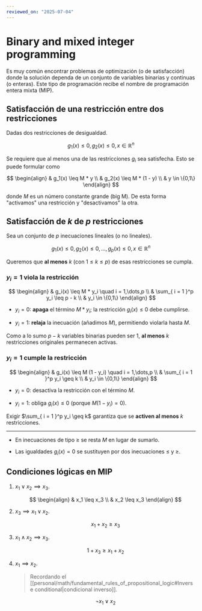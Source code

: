 ```yaml
---
reviewed_on: "2025-07-04"
---
```


# Binary and mixed integer programming

Es muy común encontrar problemas de optimización (o de satisfacción) donde la solución dependa de un conjunto de variables binarias y continuas (o enteras). Este tipo de programación recibe el nombre de programación entera mixta (MIP).

## Satisfacción de una restricción entre dos restricciones

Dadas dos restricciones de desigualdad.

$$
g_1(x) \leq 0,g_2(x) \leq 0, x \in \mathbb{ R }^n
$$

Se requiere que al menos una de las restricciones $g_i$ sea satisfecha. Esto se puede formular como

$$
\begin{align}
	& g_1(x) \leq M * y \\
	& g_2(x) \leq M * (1 - y) \\
	& y \in \{0,1\}
\end{align}
$$

donde $M$ es un número constante grande (big M). De esta forma "activamos" una restricción y "desactivamos" la otra.

## Satisfacción de $k$ de $p$ restricciones

Sea un conjunto de $p$ inecuaciones lineales (o no lineales).

$$
g_1(x) \leq 0,g_2(x) \leq 0,\dots,g_p(x) \leq 0, x \in \mathbb{ R }^n
$$

Queremos que **al menos** $k$ (con $1 \leq k \leq p$) de esas restricciones se cumpla.

### $y_i = 1$ viola la restricción

$$
\begin{align}
	& g_i(x) \leq M * y_i \quad i = 1,\dots,p \\
	& \sum_{ i = 1 }^p y_i \leq p - k \\
	& y_i \in \{0,1\}
\end{align}
$$

- $y_i = 0$: **apaga** el término $M * y_i$; la restricción $g_i(x) \leq 0$ debe cumplirse.

- $y_i = 1$: **relaja** la inecuación (añadimos $M$), permitiendo violarla hasta $M$.

Como a lo sumo $p - k$ variables binarias pueden ser $1$, **al menos** $k$ restricciones originales permanecen activas.

### $y_i = 1$ cumple la restricción

$$
\begin{align}
	& g_i(x) \leq M (1 - y_i) \quad i = 1,\dots,p \\
	& \sum_{ i = 1 }^p y_i \geq k \\
	& y_i \in \{0,1\}
\end{align}
$$

- $y_i = 0$: desactiva la restricción con el término $M$.

- $y_i = 1$: obliga $g_i(x) \leq 0$ (porque $M (1 - y_i) = 0$).

Exigir $\sum_{ i = 1 }^p y_i \geq k$ garantiza que se **activen al menos** $k$ restricciones.

---

- En inecuaciones de tipo $\geq$ se resta $M$ en lugar de sumarlo.

- Las igualdades $g_i(x) = 0$ se sustituyen por dos inecuaciones $\leq$ y $\geq$.

## Condiciones lógicas en MIP

1. $x_1 \lor x_2 \implies x_3$.

	$$
	\begin{align}
		& x_1 \leq x_3 \\
		& x_2 \leq x_3
	\end{align}
	$$

2. $x_3 \implies x_1 \lor x_2$.

	$$
	x_1 + x_2 \geq x_3
	$$

3. $x_1 \land x_2 \implies x_3$.

	$$
	1 + x_3 \geq x_1 + x_2
	$$

4. $x_1 \implies x_2$.

	> Recordando el [[personal/math/fundamental_rules_of_propositional_logic#Inverse conditional|condicional inverso]].

	$$
	\neg x_1 \lor x_2
	$$
